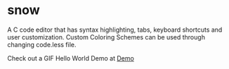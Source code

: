 # snow
A C code editor that has syntax highlighting, tabs, keyboard shortcuts and user customization.
Custom Coloring Schemes can be used through changing code.less file.

Check out a GIF Hello World Demo at [Demo](https://gfycat.com/NaughtyGorgeousHyracotherium)
